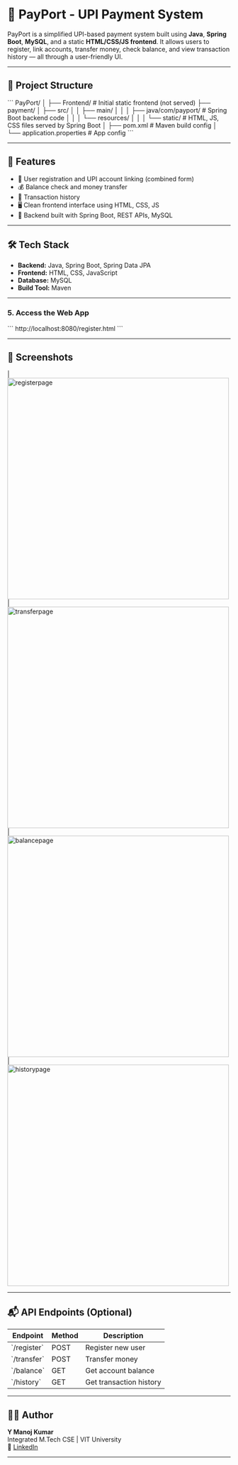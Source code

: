 # 💸 PayPort - UPI Payment System

PayPort is a simplified UPI-based payment system built using **Java**, **Spring Boot**, **MySQL**, and a static **HTML/CSS/JS frontend**. It allows users to register, link accounts, transfer money, check balance, and view transaction history — all through a user-friendly UI.

---

## 📁 Project Structure

\`\`\`
PayPort/
│
├── Frontend/                         # Initial static frontend (not served)
├── payment/
│   ├── src/
│   │   ├── main/
│   │   │   ├── java/com/payport/    # Spring Boot backend code
│   │   │   └── resources/
│   │   │       └── static/          # HTML, JS, CSS files served by Spring Boot
│   ├── pom.xml                      # Maven build config
│   └── application.properties       # App config
\`\`\`

---

## 🚀 Features

- 👤 User registration and UPI account linking (combined form)
- 💰 Balance check and money transfer
- 📜 Transaction history
- 🖥️ Clean frontend interface using HTML, CSS, JS
- 🐘 Backend built with Spring Boot, REST APIs, MySQL

---

## 🛠️ Tech Stack

- **Backend:** Java, Spring Boot, Spring Data JPA
- **Frontend:** HTML, CSS, JavaScript
- **Database:** MySQL
- **Build Tool:** Maven


---

### 5. Access the Web App

\`\`\`
http://localhost:8080/register.html
\`\`\`

---

## 📸 Screenshots

|<img src="PAYPORT/register.png" alt="registerpage" width="500"/>
|<img src="PAYPORT/transfer.png" alt="transferpage" width="500"/>
|<img src="PAYPORT/balance.png" alt="balancepage" width="500"/>
|<img src="PAYPORT/history.png" alt="historypage" width="500"/>

---

## 📬 API Endpoints (Optional)

| Endpoint               | Method | Description              |
|------------------------|--------|--------------------------|
| \`/register\`          | POST   | Register new user        |
| \`/transfer\`          | POST   | Transfer money           |
| \`/balance\`           | GET    | Get account balance      |
| \`/history\`           | GET    | Get transaction history  |

---

## 🙋‍♂️ Author

**Y Manoj Kumar**  
Integrated M.Tech CSE | VIT University  
🔗 [LinkedIn](https://www.linkedin.com/in/manojkumaryennameedhi)

---

